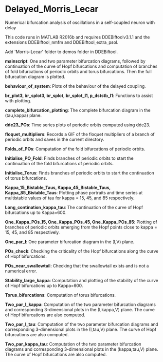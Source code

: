 # Delayed_Morris_Lecar
Numerical bifurcation analysis of oscillations in a self-coupled neuron with delay

This code runs in MATLAB R2016b and requires DDEBiftoolv3.1.1 and the extensions DDEBiftool_nmfm and DDEBiftool_extra_psol.

Add 'Morris-Lecar' folder to demos folder in DDEBiftool.

**mainscript**: One and two parameter bifurcation diagrams, followed by continuation of the curve of Hopf bifurcations and computation of branches of fold bifurcations of periodic orbits and torus bifurcations. Then the full bifurcation diagram is plotted.

**behaviour_of_system**: Plots of the  behaviour of the delayed coupling.

**br_plot3, br_splot3, br_splot, br_splot_l1, p_dststb_l1**: Functions to assist with plotting.

**complete_bifurcation_plotting**: The complete bifurcation diagram in the (tau,kappa) plane.

**dde23_POs**: Time series plots of periodic orbits computed using dde23.

**floquet_multipliers**: Records a GIF of the floquet multipliers of a branch of periodic orbits and saves in the current directory.

**Folds_of_POs**: Computation of the fold bifurcations of periodic orbits.

**Initialise_PO_Fold**: Finds branches of periodic orbits to start the continuation of the fold bifurcations of periodic orbits.

**Initialise_Torus**: Finds branches of periodic orbits to start the continuation of torus bifurcations.

**Kappa_15_Bistable_Taus, Kappa_45_Bistable_Taus, Kappa_85_Bistable_Taus**: Plotting phase portraits and time series at multistable values of tau for kappa = 15, 45, and 85 respectively.

**Long_contination_kappa_tau**: The continuation of the curve of Hopf bifurcations up to Kappa=600.

**One_Kappa_POs_15, One_Kappa_POs_45, One_Kappa_POs_85**: Plotting of branches of periodic orbits emerging from the Hopf points close to kappa = 15, 45, and 85 respectively.

**One_par_I**: One parameter bifurcation diagram in the (I,V) plane.

**POs_check**: Checking the criticality of the Hopf bifurcations along the curve of Hopf bifurcations.

**POs_near_swallowtail**: Checking that the swallowtail exists and is not a numerical error.

**Stability_large_kappa**: Computation and plotting of the stability of the curve of Hopf bifurcations up to Kappa=600.

**Torus_bifurcations**: Computation of torus bifurcations.

**Two_par_I_kappa**: Computation of the two parameter bifurcation diagrams and corresponding 3-dimensional plots in the (I,kappa,V) plane. The curve of Hopf bifurcations are also computed. 

**Two_par_I_tau**: Computation of the two parameter bifurcation diagrams and corresponding 3-dimensional plots in the (I,tau,V) plane. The curve of Hopf bifurcations are also computed. 

**Two_par_kappa_tau**: Computation of the two parameter bifurcation diagrams and corresponding 3-dimensional plots in the (kappa,tau,V) plane. The curve of Hopf bifurcations are also computed. 


